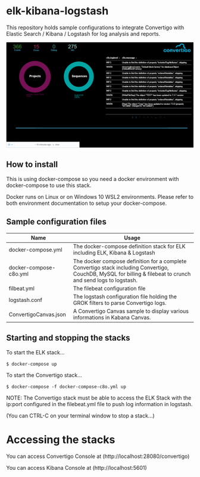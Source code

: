 # elk-kibana-logstash
This repository holds sample configurations to integrate Convertigo with Elastic Search / Kibana / Logstash for log analysis and reports.

![Screenshot](Capture.PNG)

## How to install
This is using docker-compose so you need a docker environment with docker-compose to use this stack.

Docker runs on Linux or on Windows 10 WSL2 environments. Please refer to both environment documentation to setup your docker-compose.

## Sample configuration files

|Name                |  Usage
| ----               |------------------------------------------
| docker-compose.yml | The docker-compose definition stack for ELK including ELK, Kibana & Logstash
| docker-compose-c8o.yml | The docker compose definition for a complete Convertigo stack including Convertigo, CouchDB, MySQL for billing & filebeat to crunch and send logs to logstash.
| filbeat.yml | The filebeat configuration file
| logstash.conf | The logstash configuration file holding the GROK filters to parse Convertigo logs. 
| ConvertigoCanvas.json |A Convertigo Canvas sample to display various informations in Kabana Canvas.

## Starting and stopping the stacks

To start the ELK stack...

```console
$ docker-compose up
```

To start the Convertigo stack...

```console
$ docker-compose -f docker-compose-c8o.yml up
```

NOTE: The Convertigo stack must be able to access the ELK Stack with the ip:port configured in the filebeat.yml file to push log information in logstash.

(You can CTRL-C on your terminal window to stop a stack...)

# Accessing the stacks

You can access Convertigo Console at (http://localhost:28080/convertigo)

You can access Kibana Console at (http://localhost:5601)
